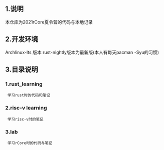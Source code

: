 ## 1.说明
本仓库为2021rCore夏令营的代码与本地记录
## 2.开发环境
Archlinux-lts 版本 rust-nightly版本为最新版(本人有每天pacman -Syu的习惯)
## 3.目录说明
### 1.rust_learning
     学习rust时的代码和笔记
### 2.risc-v learning
     学习risc-v时的笔记
### 3.lab
     学习rCore时的代码与笔记
